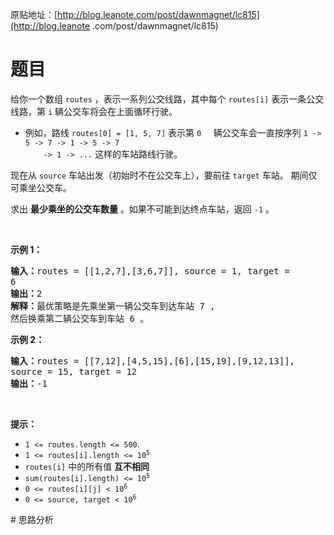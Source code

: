 原贴地址：[http://blog.leanote.com/post/dawnmagnet/lc815](http://blog.leanote
.com/post/dawnmagnet/lc815)
# 题目
<p>给你一个数组 <code>routes</code> ，表示一系列公交线路，其中每个 
<code>routes[i]</code> 表示一条公交线路，第 <code>i</code> 
辆公交车将会在上面循环行驶。</p>
<ul>
    <li>例如，路线 <code>routes[0] = [1, 5, 7]</code> 表示第 <code>0</code> 
    辆公交车会一直按序列 <code>1 -&gt; 5 -&gt; 7 -&gt; 1 -&gt; 5 -&gt; 7 
    -&gt; 1 -&gt; ...</code> 这样的车站路线行驶。</li>
</ul>
<p>现在从 <code>source</code> 车站出发（初始时不在公交车上），要前往 
<code>target</code> 车站。 期间仅可乘坐公交车。</p>
<p>求出 <strong>最少乘坐的公交车数量</strong> 。如果不可能到达终点车站，返回 
<code>-1</code> 。</p>
<p>&nbsp;</p>
<p><strong>示例 1：</strong></p>
<pre><strong>输入：</strong>routes = [[1,2,7],[3,6,7]], source = 1, target = 
6
<strong>输出：</strong>2
<strong>解释：</strong>最优策略是先乘坐第一辆公交车到达车站 7 , 
然后换乘第二辆公交车到车站 6 。 
</pre>
<p><strong>示例 2：</strong></p>
<pre><strong>输入：</strong>routes = [[7,12],[4,5,15],[6],[15,19],[9,12,13]], 
source = 15, target = 12
<strong>输出：</strong>-1
</pre>
<p>&nbsp;</p>
<p><strong>提示：</strong></p>
<ul>
    <li><code>1 &lt;= routes.length &lt;= 500</code>.</li>
    <li><code>1 &lt;= routes[i].length &lt;= 10<sup>5</sup></code></li>
    <li><code>routes[i]</code> 中的所有值 <strong>互不相同</strong></li>
    <li><code>sum(routes[i].length) &lt;= 10<sup>5</sup></code></li>
    <li><code>0 &lt;= routes[i][j] &lt; 10<sup>6</sup></code></li>
    <li><code>0 &lt;= source, target &lt; 10<sup>6</sup></code></li>
</ul>
# 思路分析